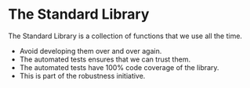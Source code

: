 # The Standard Library

The Standard Library is a collection of functions that we use all the time. 

- Avoid developing them over and over again. 
- The automated tests ensures that we can trust them.
- The automated tests have 100% code coverage of the library.
- This is part of the robustness initiative.

